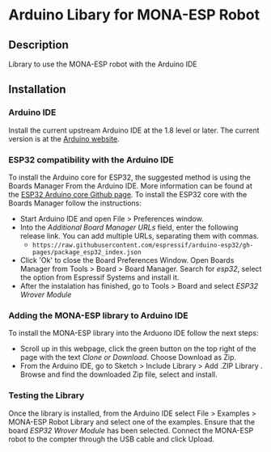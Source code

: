 # Arduino Libary for MONA-ESP Robot

## Description
Library to use the MONA-ESP robot with the Arduino IDE
## Installation
### Arduino IDE
Install the current upstream Arduino IDE at the 1.8 level or later. The current version is at the [Arduino website](http://www.arduino.cc/en/main/software).

### ESP32 compatibility with the Arduino IDE
To install the Arduino core for ESP32, the suggested method is using the Boards Manager From the Arduino IDE. More information can be found at the [ESP32 Arduino core Github page](https://github.com/espressif/arduino-esp32).
To install the ESP32 core with the Boards Manager follow the instructions:
- Start Arduino IDE and open File > Preferences window.
- Into the  *Additional Board Manager URLs* field, enter the following release link. You can add multiple URLs, separating them with commas. 
  + `https://raw.githubusercontent.com/espressif/arduino-esp32/gh-pages/package_esp32_index.json`
- Click 'Ok' to close the Board Preferences Window. Open Boards Manager from Tools > Board > Board Manager. Search for *esp32*, select the option from  Espressif Systems and install it. 
- After the instalation has finished, go to Tools > Board and select *ESP32 Wrover Module*

### Adding the MONA-ESP library to Arduino IDE
To install the MONA-ESP library into the Arduono IDE follow the next steps:
- Scroll up in this webpage, click the green button on the top right of the page with the text *Clone or Download*. Choose Download as Zip. 
- From the Arduino IDE, go to Sketch > Include Library > Add .ZIP Library . Browse and find the downloaded Zip file, select and install.

### Testing the Library
Once the library is installed, from the Arduino IDE select File > Examples > MONA-ESP Robot Library and select one of the examples. Ensure that the board *ESP32 Wrover Module* has been selected. Connect the MONA-ESP robot to the compter through the USB cable and click Upload. 
